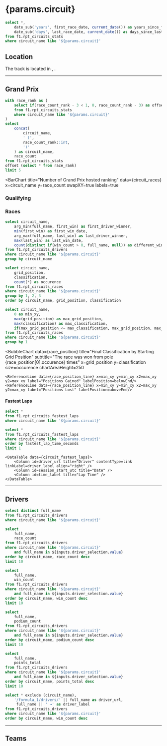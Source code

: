 # {params.circuit}

```sql circuit_stats
select *,
    date_sub('years', first_race_date, current_date()) as years_since_first_race,
    date_sub('days', last_race_date, current_date()) as days_since_last_race,
from f1.rpt_circuits_stats
where circuit_name like '${params.circuit}'
```

## Location

The track is located in <Value data={circuit_stats} column=circuit_location />, <Value data={circuit_stats} column=circuit_country />.

<PointMap
    data={circuit_stats}
    lat=latitude
    long=longitude
    valueFmt=shortdate
    pointName=circuit_label
    height=300
/>

---

## Grand Prix

```sql circuit_races
with race_rank as (
    select if(race_count_rank - 3 < 1, 0, race_count_rank - 3) as offset
    from f1.rpt_circuits_stats
    where circuit_name like '${params.circuit}'
)
select
    concat(
        circuit_name,
        ' (',
        race_count_rank::int,
        ')'
    ) as circuit_name,
    race_count
from f1.rpt_circuits_stats
offset (select * from race_rank)
limit 5
```

<BigValue
  data={circuit_stats}
  title="First Race"
  value=first_race_date
  fmt=longdate
  comparison=years_since_first_race
  comparisonFmt=id
  comparisonTitle="Years Ago"
  comparisonDelta=false
/>

<BigValue
  data={circuit_stats}
  title="Last Race"
  value=last_race_date
  fmt=longdate
  comparison=days_since_last_race
  comparisonFmt=id
  comparisonTitle="Days Ago"
  comparisonDelta=false
/>

<BigValue
  data={circuit_stats}
  title="Grand Prix Hosted"
  value=race_count
  fmt=id
/>

<BarChart
    title="Number of Grand Prix hosted ranking"
    data={circuit_races}
    x=circuit_name
    y=race_count
    swapXY=true
    labels=true
>
<ReferenceArea xMin={params.circuit} xMax={params.circuit}/>
</BarChart>

### Qualifying



### Races

```sql circuit_winners
select circuit_name,
    arg_min(full_name, first_win) as first_driver_winner,
    min(first_win) as first_win_date,
    arg_max(full_name, last_win) as last_driver_winner,
    max(last_win) as last_win_date,
    count(distinct if(win_count > 0, full_name, null)) as different_winners
from f1.rpt_circuits_drivers
where circuit_name like '${params.circuit}'
group by circuit_name
```

<BigValue
  data={circuit_winners}
  title="First Winner"
  value=first_driver_winner
  comparison=first_win_date
  comparisonFmt=longdate
  comparisonTitle=""
  comparisonDelta=false
/>

<BigValue
  data={circuit_winners}
  title="Latest Winner"
  value=last_driver_winner
  comparison=last_win_date
  comparisonFmt=longdate
  comparisonTitle=""
  comparisonDelta=false
/>

<BigValue
  data={circuit_winners}
  title="Different Winners"
  value=different_winners
/>

```sql race_position
select circuit_name,
    grid_position,
    classification,
    count(*) as occurence
from f1.rpt_circuits_races
where circuit_name like '${params.circuit}'
group by 1, 2, 3
order by circuit_name, grid_position, classification
```

```sql race_position_line
select circuit_name,
    0 as min_xy,
    max(grid_position) as max_grid_position,
    max(classification) as max_classification,
    if(max_grid_position <= max_classification, max_grid_position, max_classification) as max_xy
from f1.rpt_circuits_races
where circuit_name like '${params.circuit}'
group by 1
```

<BubbleChart
    data={race_position}
    title="Final Classification by Starting Grid Position"
    subtitle="The race was won from pole {race_position[0].occurence} times"
    x=grid_position
    y=classification
    size=occurence
    chartAreaHeight=250
>
    <ReferenceLine data={race_position_line} x=min_xy y=min_xy x2=max_xy y2=max_xy label="Positions Gained" labelPosition=belowEnd/>
    <ReferenceLine data={race_position_line} x=min_xy y=min_xy x2=max_xy y2=max_xy label="Positions Lost" labelPosition=aboveEnd/>
</BubbleChart>


#### Fastest Laps

```sql circuit_fastest_laps
select *
from f1.rpt_circuits_fastest_laps
where circuit_name like '${params.circuit}'
```

```sql circuit_fastest_lap
select *
from f1.rpt_circuits_fastest_laps
where circuit_name like '${params.circuit}'
order by fastest_lap_time_seconds
limit 1
```

<BigValue
  data={circuit_fastest_lap}
  title="Fastest Lap"
  value=time_label
/>

<BigValue
  data={circuit_fastest_lap}
  title="Driver"
  value=full_name
/>

<BigValue
  data={circuit_fastest_lap}
  title="Date"
  value=session_start_utc
  fmt=longdate
/>

<Grid cols=2>
    <LineChart
        data={circuit_fastest_laps}
        title="Fastest Race Lap time"
        subtitle="Current record is {circuit_fastest_lap[0].time_label} by {circuit_fastest_lap[0].full_name}"
        x=session_start_utc
        y=fastest_lap_time_seconds
        yAxisTitle="Lap time in seconds"
        chartAreaHeight=235
        markers=true
        markerShape=emptyCircle
    />

    <DataTable data={circuit_fastest_laps}>
        <Column id=driver_url title="Driver" contentType=link linkLabel=driver_label align="right" />
        <Column id=session_start_utc title="Date" />
        <Column id=time_label title="Lap Time" />
    </DataTable>
</Grid>


---

## Drivers

```sql drivers
select distinct full_name
from f1.rpt_circuits_drivers
where circuit_name like '${params.circuit}'
```

<Dropdown
    data={drivers}
    name=driver_selection
    title="Drivers"
    multiple=true
    value=full_name
    selectAllByDefault=true
/>

```sql circuit_driver_race_count
select
    full_name,
    race_count
from f1.rpt_circuits_drivers
where circuit_name like '${params.circuit}'
    and full_name in ${inputs.driver_selection.value}
order by circuit_name, race_count desc
limit 10
```

```sql circuit_driver_win_count
select
    full_name,
    win_count
from f1.rpt_circuits_drivers
where circuit_name like '${params.circuit}'
    and full_name in ${inputs.driver_selection.value}
order by circuit_name, win_count desc
limit 10
```

```sql circuit_driver_podium_count
select
    full_name,
    podium_count
from f1.rpt_circuits_drivers
where circuit_name like '${params.circuit}'
    and full_name in ${inputs.driver_selection.value}
order by circuit_name, podium_count desc
limit 10
```

```sql circuit_driver_points
select
    full_name,
    points_total
from f1.rpt_circuits_drivers
where circuit_name like '${params.circuit}'
    and full_name in ${inputs.driver_selection.value}
order by circuit_name, points_total desc
limit 10
```

<Grid cols=2>
<BarChart
    title="Race Count"
    subtitle="Top 10 drivers who participated in a Grand Prix"
    data={circuit_driver_race_count}
    x=full_name
    y=race_count
    swapXY=true
    labels=true
/>
<BarChart
    title="Win Count"
    subtitle="Top 10 drivers who won the most races"
    data={circuit_driver_win_count}
    x=full_name
    y=win_count
    swapXY=true
    labels=true
/>
<BarChart
    title="Podium Count"
    subtitle="Top 10 drivers who had the most podiums"
    data={circuit_driver_podium_count}
    x=full_name
    y=podium_count
    swapXY=true
    labels=true
/>
<BarChart
    title="Points Total"
    subtitle="Top 10 drivers with the most points"
    data={circuit_driver_points}
    x=full_name
    y=points_total
    swapXY=true
    labels=true
/>
</Grid>

```sql circuit_driver
select * exclude (circuit_name),
    '/formula_1/drivers/' || full_name as driver_url,
     full_name || ' →' as driver_label
from f1.rpt_circuits_drivers
where circuit_name like '${params.circuit}'
order by circuit_name, win_count desc
```

<DataTable data={circuit_driver} search=true>
    <Column id=driver_url title="Driver" contentType=link linkLabel=driver_label align="right" />
    <Column id=race_count title="Races" />
    <Column id=lap_count title="Laps" />
    <Column id=win_count title="Count" colGroup="Wins"/>
    <Column id=win_ratio title="Ratio" colGroup="Wins" fmt='pct2'/>
    <Column id=podium_count title="Count" colGroup="Podiums"/>
    <Column id=podium_ratio title="Ratio" colGroup="Podiums" fmt='pct2'/>
    <Column id=top10_count title="Count" colGroup="Top 10"/>
    <Column id=top10_ratio title="Ratio" colGroup="Top 10" fmt='pct2'/>
    <Column id=points_total title="Total" colGroup="Points" />
    <Column id=points_average title="Average" colGroup="Points" />
    <Column id=dnf_count title="Count" colGroup="DNFs"/>
    <Column id=dnf_ratio title="Ratio" colGroup="DNFs" fmt='pct2'/>
</DataTable>

---

## Teams
